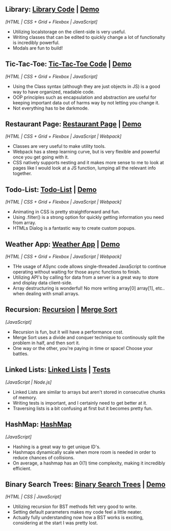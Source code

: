 ## Library: [Library Code](https://github.com/cmRingmaker/The-Odin-Project/tree/main/Full%20Stack%20JavaScript/JavaScript/library) | [Demo](https://cmringmaker.github.io/The-Odin-Project/Full%20Stack%20JavaScript/JavaScript/library/)

_[HTML | CSS + Grid + Flexbox | JavaScript]_

- Utilizing localstorage on the client-side is very useful.
- Writing classes that can be edited to quickly change a lot of functionalty is incredibly powerful.
- Modals are fun to build!

## Tic-Tac-Toe: [Tic-Tac-Toe Code](https://github.com/cmRingmaker/The-Odin-Project/tree/main/Full%20Stack%20JavaScript/JavaScript/tic-tac-toe) | [Demo](https://cmringmaker.github.io/The-Odin-Project/Full%20Stack%20JavaScript/JavaScript/tic-tac-toe/)

_[HTML | CSS + Grid + Flexbox | JavaScript]_

- Using the Class syntax (although they are just objects in JS) is a good way to have organized, readable code.
- OOP principles such as encapsulation and abstraction are useful for keeping important data out of harms way by not letting you change it.
- Not everything has to be darkmode.

## Restaurant Page: [Restaurant Page](https://github.com/cmRingmaker/The-Odin-Project/tree/main/Full%20Stack%20JavaScript/JavaScript/restaurant-page) | [Demo](https://cmringmaker.github.io/The-Odin-Project/Full%20Stack%20JavaScript/JavaScript/restaurant-page/dist/)

_[HTML | CSS + Grid + Flexbox | JavaScript | Webpack]_

- Classes are very useful to make utility tools.
- Webpack has a steep learning curve, but is very flexible and powerful once you get going with it.
- CSS natively supports nesting and it makes more sense to me to look at pages like I would look at a JS function, lumping all the relevant info together.

## Todo-List: [Todo-List](https://github.com/cmRingmaker/The-Odin-Project/tree/main/Full%20Stack%20JavaScript/JavaScript/todo-list) | [Demo](https://cmringmaker.github.io/The-Odin-Project/Full%20Stack%20JavaScript/JavaScript/todo-list/dist/)
*[HTML | CSS + Grid + Flexbox | JavaScript | Webpack]*
- Animating in CSS is pretty straightforward and fun.
- Using .filter() is a strong option for quickly getting information you need from array.
- HTMLs Dialog is a fantastic way to create custom popups.

## Weather App: [Weather App](https://github.com/cmRingmaker/quick-weather) | [Demo](https://cmringmaker.github.io/quick-weather/)
*[HTML | CSS + Grid + Flexbox | JavaScript | Webpack]*
- THe usage of ASync code allows single-threaded JavaScript to continue operating without waiting for those async functions to finish.
- Utilizing API's by calling for data from a server is a great way to store and display data client-side.
- Array destructuring is wonderful! No more writing array[0] array[1], etc.. when dealing with small arrays.

## Recursion: [Recursion](https://github.com/cmRingmaker/The-Odin-Project/blob/main/Full%20Stack%20JavaScript/JavaScript/recursion/fibonacci.js) | [Merge Sort](https://github.com/cmRingmaker/The-Odin-Project/blob/main/Full%20Stack%20JavaScript/JavaScript/recursion/merge-sort.js)
*[JavaScript]*
- Recursion is fun, but it will have a performance cost.
- Merge Sort uses a divide and conquer technique to continously split the problem in half, and then sort it.
- One way or the other, you're paying in time or space! Choose your battles.

## Linked Lists: [Linked Lists](https://github.com/cmRingmaker/The-Odin-Project/blob/main/Full%20Stack%20JavaScript/JavaScript/linked-lists/linked-list.js) | [Tests](https://github.com/cmRingmaker/The-Odin-Project/blob/main/Full%20Stack%20JavaScript/JavaScript/linked-lists/main.js)
*[JavaScript | Node.js]*
- Linked Lists are similar to arrays but aren't stored in consecutive chunks of memory.
- Writing tests is important, and I certainly need to get better at it.
- Traversing lists is a bit confusing at first but it becomes pretty fun.

## HashMap: [HashMap](https://github.com/cmRingmaker/The-Odin-Project/blob/main/Full%20Stack%20JavaScript/JavaScript/hashmap/hashmap.js)
*[JavaScript]*
- Hashing is a great way to get unique ID's.
- Hashmaps dynamically scale when more room is needed in order to reduce chances of collisions.
- On average, a hashmap has an 0(1) time complexity, making it incredibly efficient.

## Binary Search Trees: [Binary Search Trees](https://github.com/cmRingmaker/balanced-BST) | [Demo](https://cmringmaker.github.io/balanced-BST/)
*[HTML | CSS | JavaScript]*
- Utilizing recursion for BST methods felt very good to write.
- Setting default parameters makes my code feel a little neater.
- Actually fully understanding now how a BST works is exciting, considering at the start I was pretty lost.
